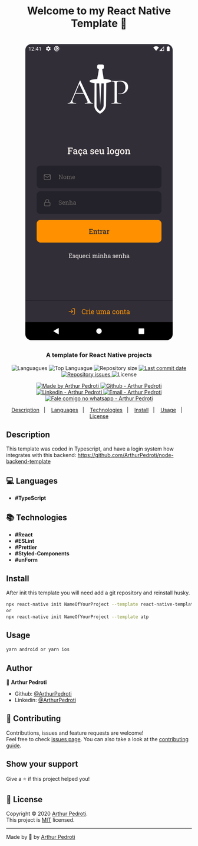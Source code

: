 <h1 align="center">Welcome to my React Native Template 👋</h1>
<h1 align="center">
  <img alt="Arthur Pedroti" src="template/src/assets/template.png" width="400px" style="border-radius:16px;"/>
</h1>

<h3 align="center" >
  A template for React Native projects
</h3>

<p align="center">
  <img alt="Languagues" src="https://img.shields.io/github/languages/count/ArthurPedroti/react-native-template-atp">
  <img alt="Top Languague" src="https://img.shields.io/github/languages/top/ArthurPedroti/react-native-template-atp">
  <img alt="Repository size" src="https://img.shields.io/github/repo-size/ArthurPedroti/react-native-template-atp">
  <a href="https://github.com/ArthurPedroti/react-native-template-atp/commits/master">
    <img alt="Last commit date" src="https://img.shields.io/github/last-commit/ArthurPedroti/react-native-template-atp">
  </a>
   <a href="https://github.com/ArthurPedroti/react-native-template-atp/issues">
    <img alt="Repository issues" src="https://img.shields.io/github/issues/ArthurPedroti/react-native-template-atp">
  </a>
  <img alt="License" src="https://img.shields.io/github/license/ArthurPedroti/react-native-template-atp">
</p>
<p align="center">

  <a href="https://github.com/ArthurPedroti" target="_blank">
    <img alt="Made by Arthur Pedroti" src="https://img.shields.io/badge/made%20by-Arthur_Pedroti-informational">
  </a>
  <a href="https://github.com/ArthurPedroti" target="_blank" >
    <img alt="Github - Arthur Pedroti" src="https://img.shields.io/badge/Github--%23F8952D?style=social&logo=github">
  </a>
  <a href="https://www.linkedin.com/in/arthurpedroti/" target="_blank" >
    <img alt="Linkedin - Arthur Pedroti" src="https://img.shields.io/badge/Linkedin--%23F8952D?style=social&logo=linkedin">
  </a>
  <a href="mailto:arthurpedroti@gmail.com" target="_blank" >
    <img alt="Email - Arthur Pedroti" src="https://img.shields.io/badge/Email--%23F8952D?style=social&logo=gmail">
  </a>
  <a href="https://api.whatsapp.com/send?phone=5519991830454"
        target="_blank" >
    <img alt="Fale comigo no whatsapp - Arthur Pedroti" src="https://img.shields.io/badge/Whatsapp--%23F8952D?style=social&logo=whatsapp">
  </a>

</p>

<p align="center">
  <a href="#Description">Description</a>&nbsp;&nbsp;&nbsp;|&nbsp;&nbsp;&nbsp;
  <a href="#computer-languages">Languages</a>&nbsp;&nbsp;&nbsp;|&nbsp;&nbsp;&nbsp;
  <a href="#books-technologies">Technologies</a>&nbsp;&nbsp;&nbsp;|&nbsp;&nbsp;&nbsp;
  <a href="#install">Install</a>&nbsp;&nbsp;&nbsp;|&nbsp;&nbsp;&nbsp;
  <a href="#books-usage">Usage</a>&nbsp;&nbsp;&nbsp;|&nbsp;&nbsp;&nbsp;
  <a href="#memo-license">License</a>
</p>

## Description

This template was coded in Typescript, and have a login system how integrates with this backend: https://github.com/ArthurPedroti/node-backend-template

## :computer: Languages

- **#TypeScript**

## :books: Technologies

- **#React**
- **#ESLint**
- **#Prettier**
- **#Styled-Components**
- **#unForm**
## Install

After init this template you will need add a git repository and reinstall husky.

```sh
npx react-native init NameOfYourProject --template react-native-template-atp
or
npx react-native init NameOfYourProject --template atp
```

## Usage

```sh
yarn android or yarn ios
```

## Author

👤 **Arthur Pedroti**

* Github: [@ArthurPedroti](https://github.com/ArthurPedroti)
* Linkedin: [@ArthurPedroti](https://www.linkedin.com/in/arthurpedroti)

## 🤝 Contributing

Contributions, issues and feature requests are welcome!<br />Feel free to check [issues page](https://github.com/ArthurPedroit/Template/issues). You can also take a look at the [contributing guide](https://github.com/ArthurPedroit/Template/blob/master/CONTRIBUTING.md).

## Show your support

Give a ⭐️ if this project helped you!

## 📝 License

Copyright © 2020 [Arthur Pedroti](https://github.com/ArthurPedroti).<br />
This project is [MIT](https://github.com/ArthurPedroit/Template/blob/master/LICENSE) licensed.

---

Made by :blue_heart: by [Arthur Pedroti](https://github.com/ArthurPedroti)
